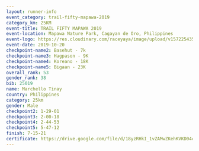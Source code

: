 ```yaml
---
layout: runner-info 
event_category: trail-fifty-mapawa-2019 
category_km: 25KM 
event-title: TRAIL FIFTY MAPAWA 2019  
event-location: Mapawa Nature Park, Cagayan de Oro, Philippines 
event-logo: https://res.cloudinary.com/raceyaya/image/upload/v1572254355/logo/trail-fifty-mapawa_fizjmb.jpg 
event-date: 2019-10-20 
checkpoint-name2: Basehut - 7k 
checkpoint-name3: Hagpason - 9K 
checkpoint-name4: Koreano - 18K 
checkpoint-name5: Bigaan - 23K 
overall_rank: 53
gender_rank: 38
bib: 25019
name: Marchello Tinay
country: Philippines
category: 25km
gender: Male
checkpoint2: 1-29-01
checkpoint3: 2-00-18
checkpoint4: 2-44-53
checkpoint5: 5-47-12
finish: 7-15-21
certificate: https://drive.google.com/file/d/18yzRHkI_1vZAMwZKehKVKD04cC21M_V_/view?usp=sharing
---
```

